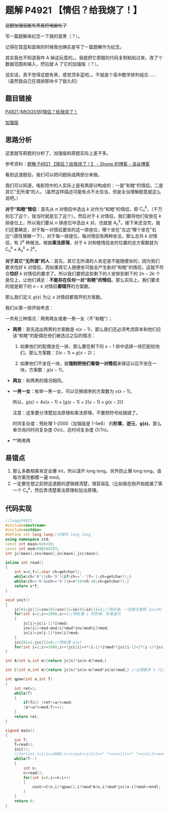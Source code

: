 # 题解 P4921 【情侣？给我烧了！】

~~这题加强版能有黑我把电脑吃了~~

写一篇题解来纪念一下我的首黑（？）。

记得在首蓝和首紫的时候我也确实是写了一篇题解作为纪念。

其实我也不知道我咋 A 掉这玩意的。。我就把它原题的代码复制粘贴过来，改了个数据范围和输入，然后就 A 了它的加强版（？）。

说实话，真不觉得这题有黑，感觉顶多蓝吧。。不就是个高中数学排列组合……（虽然我自己在错排那块卡了挺久的）

## 题目链接

[P4921 [MtOI2018]情侣？给我烧了！](https://www.luogu.com.cn/problem/P4921)

[加强版](https://www.luogu.com.cn/problem/P4931)

## 思路分析

这里就写原题的分析了，加强版和原题实际上差不多。

参考资料：[题解 P4921 【情侣？给我烧了！】 - Shone 的博客 - 洛谷博客](https://www.luogu.com.cn/blog/Shsss/solution-p4921)

看到这道题目，我们可以把问题拆成两部分来做。

我们可以知道，电影院中的人实际上是有两部分构成的：一是”和睦“的情侣，二是其它“无所谓“的人。（虽然这样描述可能有点不太恰当，但是全当理解题意就这么说吧。）

**对于“和睦”情侣**：首先从 $n$ 对情侣中选出 $k$ 对作为“和睦”的情侣，即 $\mathrm C_n^k$。（千万别忘了这个，我当时就是忘了这个）。然后对于 $k$ 对情侣，我们要将他们安放在 $k$ 排座位上，所以我们要从 $n$ 排座位中选出 $k$ 对，也就是 $\mathrm A_n^k$。接下来还没完，我们还要确定，对于每一对情侣要坐的这一排座位，哪个坐在”左边”哪个坐在”右边“（感性理解一下），对于每一排座位，每对情侣有两种坐法，那么总共 $k$ 对情侣，有 $2^k$ 种做法。根据**乘法原理**，对于 $k$ 对和睦情侣坐的位置的总方案数就为 $\mathrm C_n^k \times \mathrm A_n^k \times 2^k$。

**对于其它“无所谓”的人**：首先，其它无所谓的人肯定是不能随便坐的，因为我们要求恰好 $k$ 对情侣，而如果其它人随便坐可能会产生新的“和睦”的情侣，这就不符合**恰好** $k$ 对情侣的要求了。所以我们要把这些剩下的人安排到剩下的 $2n-2k$ 个座位上，让他们满足：**不能存在任何一对“和睦”的情侣**。那么实际上，我们要求的就是剩下的 $n-k$ 对情侣**都错开**的方案数。

那么我们定义 $g(x)$ 为让 $x$ 对情侣都错开的方案数。

我们从第一排开始考虑：

一共有三种情况：两男两女或者一男一女（不“和睦”）；

- **两男**：首先选出两男的方案数是 $x(x-1)$，那么我们还必须考虑原本和他们应该“和睦”的配偶在他们被选过之后的情况：
  
  1. 如果他们的配偶坐在一排，那么要在剩下的 $x-1$ 排中选择一排匹配给他们，那么方案数：$2(x-1) \times g(x-2)$；
  
  2. 如果他们不坐在一块，就**强制把他们看做一对情侣**来保证以后不坐在一块，方案数：$g(x-1)$。

- **两女**：和两男的情况相同。

- **一男一女**：枚举一男一女，可以交换顺序的方案数为 $x(x−1)$。
  
  所以，$g(x)=4x(x-1) \times [g(x-1)+2(x-1)\times g(x-2)]$ 
  
  注意：这里要分清楚加法原理和乘法原理，不要把符号给搞错了。
  
  时间复杂度：预处理 1-2000（加强版是 1-5e6） 的**阶乘**，**逆元**，**g(x)**。那么单次询问时间复杂度 $O(n)$，总时间复杂度 $O(Tn)$。
  
- **两男两

## 易错点

1. 那么多数相乘肯定会爆 int，所以请开 long long。另外防止爆 long long，请每次乘完都模一遍 $mod$。
2. 一定要在想之前把这道题的逻辑搞清楚，很容易乱（比如我在刚开始就漏了第一个 $\mathrm C_n^k$，然后弄清楚乘法原理和加法原理。

## 代码实现

```cpp
//luoguP4921
#include<iostream>
#include<cstdio>
#define int long long//记得开 long long
using namespace std;
const int maxn=5e6+10;
const int mod=998244353;
int jc[maxn],inv[maxn],in[maxn],jcc[maxn];

inline int read()
{
    int x=0,f=1;char ch=getchar();
    while(ch<'0'||ch>'9'){if(ch=='-')f=-1;ch=getchar();}
    while(ch>='0'&&ch<='9'){x=x*10+ch-48;ch=getchar();}
    return x*f;
}

void init()
{
    jc[0]=jc[1]=inv[0]=inv[1]=in[0]=in[1]=1;//预处理，一定要注意把 inv[0] 设成 1。
    for(int i=2;i<=2000;i++)//预处理 i 的阶乘，阶乘逆元
    {
        jc[i]=jc[i-1]*i%mod;
        inv[i]=(mod-mod/i)%mod*inv[mod%i]%mod;
        in[i]=in[i-1]*inv[i]%mod;
    }
    jcc[0]=1;jcc[1]=0;//预处理 g(x)
    for(int i=2;i<=1000;i++)jcc[i]=4*(i-1)*i%mod*(jcc[i-1]+2*(i-1)*jcc[i-2]%mod)%mod;
}

int A(int n,int m){return jc[n]*in[n-m]%mod;}

int C(int n,int m){return jc[n]*in[n-m]%mod*in[m]%mod;} //记得要多 % 几次。

int qpow(int a,int T)
{
    int ret=1;
    while(T)
    {
        if(T&1) (ret*=a)%=mod;
        (a*=a)%=mod;T>>=1;
    }
    return ret;
}

signed main()
{
    int T;
    T=read();
    init();
    //for(int i=1;i<=2000;i++)cout<<jc[i]<<" "<<inv[i]<<" "<<in[i]<<endl;
    while(T--)
    {
        int n;
        n=read();
        for(int i=0;i<=n;i++)
        {
            cout<<C(n,i)*qpow(2,i)%mod*A(n,i)%mod*jcc[n-i]%mod<<endl;
        }
    }
    return 0;
}
```
